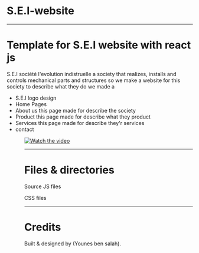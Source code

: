 # S.E.I-website
<hr>

<h1>Template for S.E.I website with react js</h1>
<p >
S.E.I société l'evolution indistruelle a society that realizes, installs and controls mechanical parts and structures
so we make a website for this society to describe what they do
we made a 
<ul>  
<li>S.E.I logo design </li>
<li>Home Pages  </li>
<li>About us  this page made for describe the society</li>
<li>Product  this page made for describe what they product</li>
<li>Services  this page made for describe they'r services</li>
<li>contact  </li>
<ul> 
  </p >
<p aligne="center">

[![Watch the video](https://j.gifs.com/4QMvMg.gif)](https://youtu.be/Eft05DOvvEY)

</p>
<hr>
<h1>Files & directories</h1>
<p>Source JS files</p>
<p>CSS files</p>
<hr>
<h1>Credits</h1>
<p>Built & designed by (Younes ben salah).</p>
